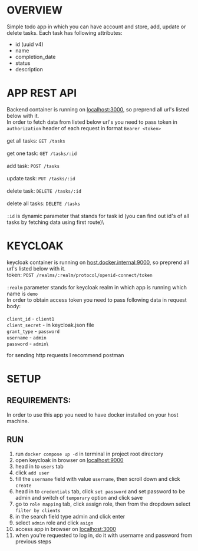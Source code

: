 # OVERVIEW

Simple todo app in which you can have account and store, add, update or delete tasks. Each task has following attributes:

- id (uuid v4)
- name
- completion_date
- status
- description

# APP REST API
Backend container is running on [localhost:3000](localhost:3000), so preprend all url's listed below with it.\
In order to fetch data from listed below url's you need to pass token in `authorization` header of each request in format `Bearer <token>`\
\
get all tasks: `GET /tasks`\
\
get one task: `GET /tasks/:id`\
\
add task: `POST /tasks`\
\
update task: `PUT /tasks/:id`\
\
delete task: `DELETE /tasks/:id`\
\
delete all tasks: `DELETE /tasks`\
\
`:id` is dynamic parameter that stands for task id (you can find out id's of all tasks by fetching data using first route)\

# KEYCLOAK
keycloak container is running on [host.docker.internal:9000](host.docker.internal:9000), so preprend all url's listed below with it.\
token: `POST /realms/:realm/protocol/openid-connect/token`\
\
`:realm` parameter stands for keycloak realm in which app is running which name is `demo`\
In order to obtain access token you need to pass following data in request body:\
\
`client_id` - `client1`\
`client_secret` - in keycloak.json file\
`grant_type` - `password`\
`username` - `admin`\
`password` - `admin`\

for sending http requests I recommend postman

# SETUP

## REQUIREMENTS:
In order to use this app you need to have docker installed on your host machine.

## RUN
1. run `docker compose up -d` in terminal in project root directory
2. open keycloak in browser on [localhost:9000](http://localhost:9000)
3. head in to `users` tab
4. click `add user`
5. fill the `username` field with value `username`, then scroll down and click `create`
6. head in to `credentials` tab, click `set password` and set password to be admin and switch of `temporary` option and click save
7. go to `role mapping` tab, click assign role, then from the dropdown select `filter by clients`
8. in the search field type admin and click enter
9. select `admin` role and click `asign`
10. access app in browser on [localhost:3000](http://localhost:3000)
11. when you're requested to log in, do it with username and password from previous steps
